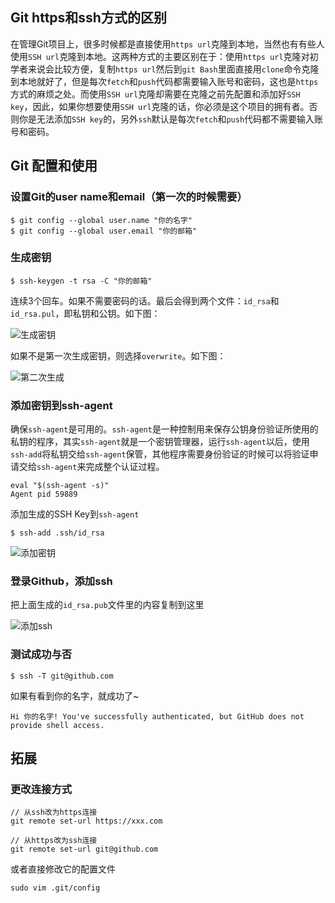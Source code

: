 ## Git https和ssh方式的区别

在管理Git项目上，很多时候都是直接使用`https url`克隆到本地，当然也有有些人使用`SSH url`克隆到本地。这两种方式的主要区别在于：使用`https url`克隆对初学者来说会比较方便，复制`https url`然后到`git Bash`里面直接用`clone`命令克隆到本地就好了，但是每次`fetch`和`push`代码都需要输入账号和密码，这也是`https`方式的麻烦之处。而使用`SSH url`克隆却需要在克隆之前先配置和添加好`SSH key`，因此，如果你想要使用`SSH url`克隆的话，你必须是这个项目的拥有者。否则你是无法添加`SSH key`的，另外`ssh`默认是每次`fetch`和`push`代码都不需要输入账号和密码。

## Git 配置和使用

### 设置Git的user name和email（第一次的时候需要）

    $ git config --global user.name "你的名字"
    $ git config --global user.email "你的邮箱"

### 生成密钥

    $ ssh-keygen -t rsa -C "你的邮箱"

连续3个回车。如果不需要密码的话。最后会得到两个文件：`id_rsa`和`id_rsa.pul`，即私钥和公钥。如下图：

![生成密钥](http://blog.dandy.fun/usr/uploads/2016/09/1940243662.png)

如果不是第一次生成密钥，则选择`overwrite`。如下图：

![第二次生成](http://blog.dandy.fun/usr/uploads/2016/09/2480617211.png)

### 添加密钥到ssh-agent

确保`ssh-agent`是可用的。`ssh-agent`是一种控制用来保存公钥身份验证所使用的私钥的程序，其实`ssh-agent`就是一个密钥管理器，运行`ssh-agent`以后，使用`ssh-add`将私钥交给`ssh-agent`保管，其他程序需要身份验证的时候可以将验证申请交给`ssh-agent`来完成整个认证过程。

    eval "$(ssh-agent -s)"
    Agent pid 59889

添加生成的SSH Key到`ssh-agent`

    $ ssh-add .ssh/id_rsa

![添加密钥](http://blog.dandy.fun/usr/uploads/2016/09/4037310316.png)

### 登录Github，添加ssh

把上面生成的`id_rsa.pub`文件里的内容复制到这里

![添加ssh](http://blog.dandy.fun/usr/uploads/2016/09/1576689016.png)

### 测试成功与否

    $ ssh -T git@github.com

如果有看到你的名字，就成功了~

    Hi 你的名字! You've successfully authenticated, but GitHub does not provide shell access.

## 拓展

### 更改连接方式

    // 从ssh改为https连接
    git remote set-url https://xxx.com

    // 从https改为ssh连接
    git remote set-url git@github.com

或者直接修改它的配置文件

    sudo vim .git/config